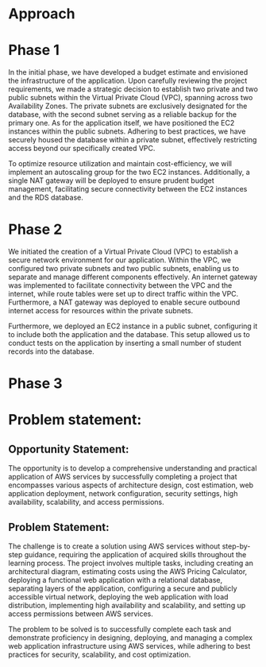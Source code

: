 # Approach

 
 # Phase 1

In the initial phase, we have developed a budget estimate and envisioned the infrastructure of the application. Upon carefully reviewing the project requirements, we made a strategic decision to establish two private and two public subnets within the Virtual Private Cloud (VPC), spanning across two Availability Zones. The private subnets are exclusively designated for the database, with the second subnet serving as a reliable backup for the primary one. As for the application itself, we have positioned the EC2 instances within the public subnets. Adhering to best practices, we have securely housed the database within a private subnet, effectively restricting access beyond our specifically created VPC.

To optimize resource utilization and maintain cost-efficiency, we will implement an autoscaling group for the two EC2 instances. Additionally, a single NAT gateway will be deployed to ensure prudent budget management, facilitating secure connectivity between the EC2 instances and the RDS database.

# Phase 2

We initiated the creation of a Virtual Private Cloud (VPC) to establish a secure network environment for our application. Within the VPC, we configured two private subnets and two public subnets, enabling us to separate and manage different components effectively. An internet gateway was implemented to facilitate connectivity between the VPC and the internet, while route tables were set up to direct traffic within the VPC. Furthermore, a NAT gateway was deployed to enable secure outbound internet access for resources within the private subnets.

Furthermore, we deployed an EC2 instance in a public subnet, configuring it to include both the application and the database. This setup allowed us to conduct tests on the application by inserting a small number of student records into the database.
# Phase 3

# Problem statement:

## Opportunity Statement:

The opportunity is to develop a comprehensive understanding and practical application of AWS services by successfully completing a project that encompasses various aspects of architecture design, cost estimation, web application deployment, network configuration, security settings, high availability, scalability, and access permissions.

## Problem Statement:

The challenge is to create a solution using AWS services without step-by-step guidance, requiring the application of acquired skills throughout the learning process. The project involves multiple tasks, including creating an architectural diagram, estimating costs using the AWS Pricing Calculator, deploying a functional web application with a relational database, separating layers of the application, configuring a secure and publicly accessible virtual network, deploying the web application with load distribution, implementing high availability and scalability, and setting up access permissions between AWS services.

The problem to be solved is to successfully complete each task and demonstrate proficiency in designing, deploying, and managing a complex web application infrastructure using AWS services, while adhering to best practices for security, scalability, and cost optimization.

